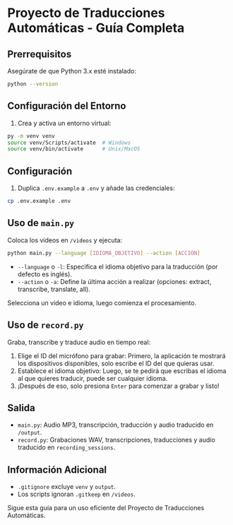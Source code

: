 # Proyecto de Traducciones Automáticas - Guía Completa

## Prerrequisitos
Asegúrate de que Python 3.x esté instalado:
```bash
python --version
```

## Configuración del Entorno
1. Crea y activa un entorno virtual:
```bash
py -m venv venv
source venv/Scripts/activate  # Windows
source venv/bin/activate      # Unix/MacOS
```

## Configuración
1. Duplica `.env.example` a `.env` y añade las credenciales:
```bash
cp .env.example .env
```

## Uso de `main.py`
Coloca los videos en `/videos` y ejecuta:
```bash
python main.py --language [IDIOMA_OBJETIVO] --action [ACCIÓN]
```
- `--language` o `-l`: Especifica el idioma objetivo para la traducción (por defecto es inglés).
- `--action` o `-a`: Define la última acción a realizar (opciones: extract, transcribe, translate, all).

Selecciona un video e idioma, luego comienza el procesamiento.

## Uso de `record.py`
Graba, transcribe y traduce audio en tiempo real:
1. Elige el ID del micrófono para grabar:
   Primero, la aplicación te mostrará los dispositivos disponibles, solo escribe el ID del que quieras usar.
2. Establece el idioma objetivo:
   Luego, se te pedirá que escribas el idioma al que quieres traducir, puede ser cualquier idioma.
3. ¡Después de eso, solo presiona `Enter` para comenzar a grabar y listo!

## Salida
- `main.py`: Audio MP3, transcripción, traducción y audio traducido en `/output`.
- `record.py`: Grabaciones WAV, transcripciones, traducciones y audio traducido en `recording_sessions`.

## Información Adicional
- `.gitignore` excluye `venv` y `output`.
- Los scripts ignoran `.gitkeep` en `/videos`.

Sigue esta guía para un uso eficiente del Proyecto de Traducciones Automáticas.